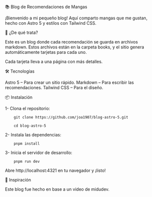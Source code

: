 📚 Blog de Recomendaciones de Mangas

¡Bienvenido a mi pequeño blog! Aquí comparto mangas que me gustan, hecho con Astro 5 y estilos con Tailwind CSS.


🚀 ¿De qué trata?

Este es un blog donde cada recomendación se guarda en archivos markdown. Estos archivos están en la carpeta books, y el sitio genera automáticamente tarjetas para cada uno.

Cada tarjeta lleva a una página con más detalles.


🛠️ Tecnologías

Astro 5 – Para crear un sitio rápido.
Markdown – Para escribir las recomendaciones.
Tailwind CSS – Para el diseño.


📦 Instalación

1- Clona el repositorio:
```
    git clone https://github.com/joa1907/blog-astro-5.git
```
```  
    cd blog-astro-5
```
2- Instala las dependencias:
```
    pnpm install
```

3- Inicia el servidor de desarrollo:
```
    pnpm run dev
```

Abre http://localhost:4321 en tu navegador y ¡listo!


🌟 Inspiración

Este blog fue hecho en base a un video de midudev.
